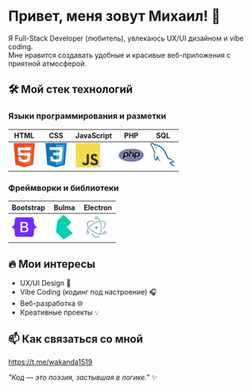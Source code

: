 # Привет, меня зовут Михаил! 👋

Я Full-Stack Developer (любитель), увлекаюсь UX/UI дизайном и vibe coding.  
Мне нравится создавать удобные и красивые веб-приложения с приятной атмосферой.  

## 🛠️ Мой стек технологий

### Языки программирования и разметки
| HTML | CSS | JavaScript | PHP | SQL |
|------|-----|------------|-----|-----|
| <img src="https://raw.githubusercontent.com/devicons/devicon/master/icons/html5/html5-original.svg" width="50"> | <img src="https://raw.githubusercontent.com/devicons/devicon/master/icons/css3/css3-original.svg" width="50"> | <img src="https://raw.githubusercontent.com/devicons/devicon/master/icons/javascript/javascript-original.svg" width="50"> | <img src="https://raw.githubusercontent.com/devicons/devicon/master/icons/php/php-original.svg" width="50"> | <img src="https://raw.githubusercontent.com/devicons/devicon/master/icons/mysql/mysql-original.svg" width="50"> |

### Фреймворки и библиотеки
| Bootstrap | Bulma | Electron |
|-----------|-------|----------|
| <img src="https://raw.githubusercontent.com/devicons/devicon/master/icons/bootstrap/bootstrap-plain.svg" width="50"> | <img src="https://raw.githubusercontent.com/devicons/devicon/master/icons/bulma/bulma-plain.svg" width="50"> | <img src="https://raw.githubusercontent.com/devicons/devicon/master/icons/electron/electron-original.svg" width="50"> |

## 🔥 Мои интересы
- UX/UI Design 🎨
- Vibe Coding (кодинг под настроение) 🎧
- Веб-разработка 🌐
- Креативные проекты 💡

## 📫 Как связаться со мной
https://t.me/wakanda1519

*"Код — это поэзия, застывшая в логике."* ✨
